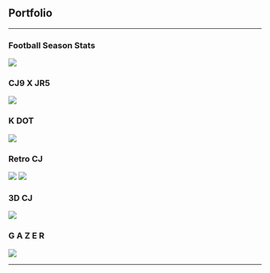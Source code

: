 ## Portfolio

---

### Football Season Stats 

<img src="images/season-stats.png?raw=true"/>

### CJ9 X JR5

<img src="images/doublesomethingiforgotthename.png?raw=true"/>

### K DOT

<img src="images/k-dot-cuh.jpg?raw=true"/>

### Retro CJ

<img src="images/retro-cj.png?raw=true"/>
<img src="images/retro-cj2.jpg?raw=true"/>

### 3D CJ

<img src="images/3d-pop-out.jpg?raw=true"/>

### G A Z E R

<img src="images/tealorange.png?raw=true"/>

---
